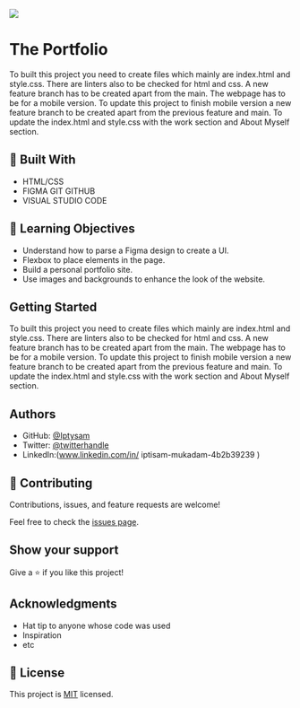 ![](https://img.shields.io/badge/Microverse-blueviolet)

# The Portfolio

To built this project you need to create files which mainly are index.html and style.css. There are linters also to be checked for html and css. A new feature branch has to be created apart from the main. The webpage has to be for a mobile version.
To update this project to finish mobile version a new feature branch to be created apart from the previous feature and main.
To update the index.html and style.css with the work section and About Myself section. 

## :hammer: Built With

- HTML/CSS
- FIGMA GIT GITHUB
- VISUAL STUDIO CODE

## :blue_book: Learning Objectives

- Understand how to parse a Figma design to create a UI.
- Flexbox to place elements in the page.
- Build a personal portfolio site.
- Use images and backgrounds to enhance the look of the website.

## Getting Started

To built this project you need to create files which mainly are index.html and style.css. There are linters also to be checked for html and css. A new feature branch has to be created apart from the main. The webpage has to be for a mobile version.
To update this project to finish mobile version a new feature branch to be created apart from the previous feature and main.
To update the index.html and style.css with the work section and About Myself section. 


## Authors

- GitHub: [@Iptysam](https://github.com/Iptysam)
- Twitter: [@twitterhandle]()
- LinkedIn:(www.linkedin.com/in/ 
iptisam-mukadam-4b2b39239
)


## 🤝 Contributing

Contributions, issues, and feature requests are welcome!

Feel free to check the [issues page](../../issues/).

## Show your support

Give a ⭐️ if you like this project!

## Acknowledgments

- Hat tip to anyone whose code was used
- Inspiration
- etc

## 📝 License

This project is [MIT](./LICENSE.MD) licensed.

